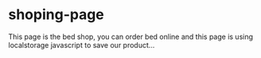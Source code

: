 # shoping-page
This page is the bed shop, you can order bed online and this page is using localstorage javascript to save our product... 
